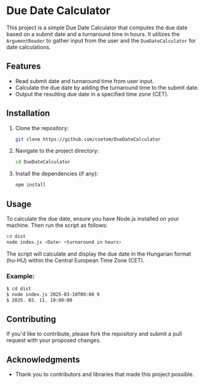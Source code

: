 # Due Date Calculator

This project is a simple Due Date Calculator that computes the due date based on a submit date and a turnaround time in hours. It utilizes the `ArgumentReader` to gather input from the user and the `DueDateCalculator` for date calculations.

## Features

- Read submit date and turnaround time from user input.
- Calculate the due date by adding the turnaround time to the submit date.
- Output the resulting due date in a specified time zone (CET).

## Installation

1. Clone the repository:

   ```bash
   git clone https://github.com/csetom/DueDateCalculator
   ```

2. Navigate to the project directory:

   ```bash
   cd DueDateCalculator
   ```

3. Install the dependencies (if any):
   ```bash
   npm install
   ```

## Usage

To calculate the due date, ensure you have Node.js installed on your machine. Then run the script as follows:

```bash
cd dist
node index.js <Date> <turnaround in hours>
```

The script will calculate and display the due date in the Hungarian format (hu-HU) within the Central European Time Zone (CET).

### Example:

```bash
$ cd dist
$ node index.js 2025-03-10T09:00 9
$ 2025. 03. 11. 10:00:00
```

## Contributing

If you'd like to contribute, please fork the repository and submit a pull request with your proposed changes.

## Acknowledgments

- Thank you to contributors and libraries that made this project possible.
